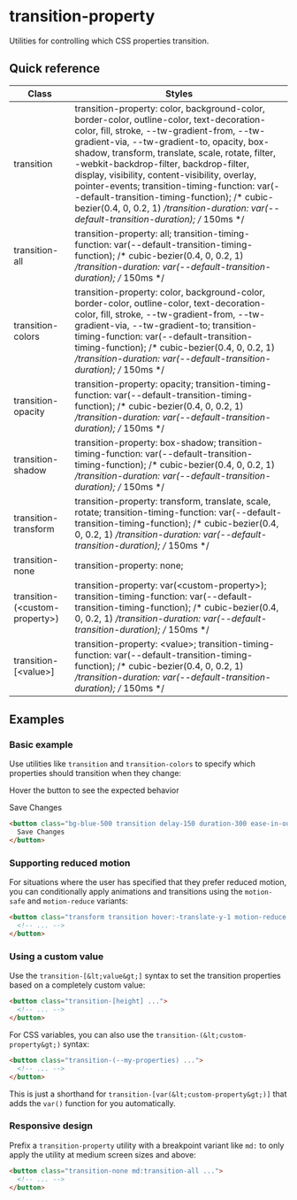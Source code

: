 # transition-property

Utilities for controlling which CSS properties transition.



## Quick reference

| Class                          | Styles                                                                                                                                                                                                                                                                                                                                                                                                                                                                                                                                   |
| ------------------------------ | ---------------------------------------------------------------------------------------------------------------------------------------------------------------------------------------------------------------------------------------------------------------------------------------------------------------------------------------------------------------------------------------------------------------------------------------------------------------------------------------------------------------------------------------- |
| transition                     | transition-property: color, background-color, border-color, outline-color, text-decoration-color, fill, stroke, --tw-gradient-from, --tw-gradient-via, --tw-gradient-to, opacity, box-shadow, transform, translate, scale, rotate, filter, -webkit-backdrop-filter, backdrop-filter, display, visibility, content-visibility, overlay, pointer-events; transition-timing-function: var(--default-transition-timing-function); /* cubic-bezier(0.4, 0, 0.2, 1) */transition-duration: var(--default-transition-duration); /* 150ms */ |
| transition-all                 | transition-property: all; transition-timing-function: var(--default-transition-timing-function); /* cubic-bezier(0.4, 0, 0.2, 1) */transition-duration: var(--default-transition-duration); /* 150ms */                                                                                                                                                                                                                                                                                                                              |
| transition-colors              | transition-property: color, background-color, border-color, outline-color, text-decoration-color, fill, stroke, --tw-gradient-from, --tw-gradient-via, --tw-gradient-to; transition-timing-function: var(--default-transition-timing-function); /* cubic-bezier(0.4, 0, 0.2, 1) */transition-duration: var(--default-transition-duration); /* 150ms */                                                                                                                                                                               |
| transition-opacity             | transition-property: opacity; transition-timing-function: var(--default-transition-timing-function); /* cubic-bezier(0.4, 0, 0.2, 1) */transition-duration: var(--default-transition-duration); /* 150ms */                                                                                                                                                                                                                                                                                                                          |
| transition-shadow              | transition-property: box-shadow; transition-timing-function: var(--default-transition-timing-function); /* cubic-bezier(0.4, 0, 0.2, 1) */transition-duration: var(--default-transition-duration); /* 150ms */                                                                                                                                                                                                                                                                                                                       |
| transition-transform           | transition-property: transform, translate, scale, rotate; transition-timing-function: var(--default-transition-timing-function); /* cubic-bezier(0.4, 0, 0.2, 1) */transition-duration: var(--default-transition-duration); /* 150ms */                                                                                                                                                                                                                                                                                              |
| transition-none                | transition-property: none;                                                                                                                                                                                                                                                                                                                                                                                                                                                                                                               |
| transition-(&lt;custom-property&gt;) | transition-property: var(&lt;custom-property&gt;); transition-timing-function: var(--default-transition-timing-function); /* cubic-bezier(0.4, 0, 0.2, 1) */transition-duration: var(--default-transition-duration); /* 150ms */                                                                                                                                                                                                                                                                                                           |
| transition-\[&lt;value&gt;\]         | transition-property: &lt;value&gt;; transition-timing-function: var(--default-transition-timing-function); /* cubic-bezier(0.4, 0, 0.2, 1) */transition-duration: var(--default-transition-duration); /* 150ms */                                                                                                                                                                                                                                                                                                                          |

## Examples

### Basic example

Use utilities like `transition` and `transition-colors` to specify which properties should transition when they change:

Hover the button to see the expected behavior

Save Changes

```html
<button class="bg-blue-500 transition delay-150 duration-300 ease-in-out hover:-translate-y-1 hover:scale-110 hover:bg-indigo-500 ...">
  Save Changes
</button>
```

### Supporting reduced motion

For situations where the user has specified that they prefer reduced motion, you can conditionally apply animations and transitions using the `motion-safe` and `motion-reduce` variants:

```html
<button class="transform transition hover:-translate-y-1 motion-reduce:transition-none motion-reduce:hover:transform-none ...">
  <!-- ... -->
</button>
```

### Using a custom value

Use the `transition-[&lt;value&gt;]` syntax to set the transition properties based on a completely custom value:

```html
<button class="transition-[height] ...">
  <!-- ... -->
</button>
```

For CSS variables, you can also use the `transition-(&lt;custom-property&gt;)` syntax:

```html
<button class="transition-(--my-properties) ...">
  <!-- ... -->
</button>
```

This is just a shorthand for `transition-[var(&lt;custom-property&gt;)]` that adds the `var()` function for you automatically.

### Responsive design

Prefix a `transition-property` utility with a breakpoint variant like `md:` to only apply the utility at medium screen sizes and above:

```html
<button class="transition-none md:transition-all ...">
  <!-- ... -->
</button>
```

